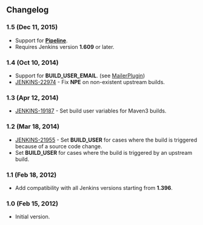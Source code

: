 ## Changelog

### 1.5 (Dec 11, 2015)

- Support for [**Pipeline**](https://github.com/jenkinsci/pipeline-plugin).
- Requires Jenkins version **1.609** or later.

### 1.4 (Oct 10, 2014)

- Support for **BUILD\_USER\_EMAIL**. (see [MailerPlugin](https://github.com/jenkinsci/mailer-plugin))
- [JENKINS-22974](https://issues.jenkins-ci.org/browse/JENKINS-22974) - Fix **NPE** on non-existent upstream builds.
    
### 1.3 (Apr 12, 2014)

- [JENKINS-19187](https://issues.jenkins-ci.org/browse/JENKINS-19187) - Set build user variables for Maven3 builds.

### 1.2 (Mar 18, 2014)

- [JENKINS-21955](https://issues.jenkins-ci.org/browse/JENKINS-21955) - Set **BUILD\_USER** for cases where the build is triggered because of a source code change.
- Set **BUILD\_USER** for cases where the build is triggered by an upstream build.

### 1.1 (Feb 18, 2012)

- Add compatibility with all Jenkins versions starting from **1.396**.

### 1.0 (Feb 15, 2012)

- Initial version.
